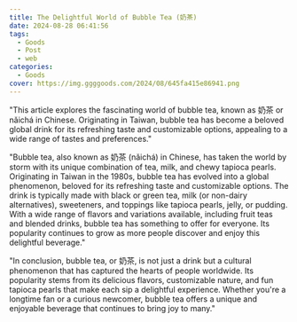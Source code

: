 ```yaml
---
title: The Delightful World of Bubble Tea (奶茶)
date: 2024-08-28 06:41:56
tags:
  - Goods
  - Post
  - web
categories:
  - Goods
cover: https://img.ggggoods.com/2024/08/645fa415e86941.png
---
```


"This article explores the fascinating world of bubble tea, known as 奶茶 or nǎichá in Chinese. Originating in Taiwan, bubble tea has become a beloved global drink for its refreshing taste and customizable options, appealing to a wide range of tastes and preferences."

"Bubble tea, also known as 奶茶 (nǎichá) in Chinese, has taken the world by storm with its unique combination of tea, milk, and chewy tapioca pearls. Originating in Taiwan in the 1980s, bubble tea has evolved into a global phenomenon, beloved for its refreshing taste and customizable options. The drink is typically made with black or green tea, milk (or non-dairy alternatives), sweeteners, and toppings like tapioca pearls, jelly, or pudding. With a wide range of flavors and variations available, including fruit teas and blended drinks, bubble tea has something to offer for everyone. Its popularity continues to grow as more people discover and enjoy this delightful beverage."

"In conclusion, bubble tea, or 奶茶, is not just a drink but a cultural phenomenon that has captured the hearts of people worldwide. Its popularity stems from its delicious flavors, customizable nature, and fun tapioca pearls that make each sip a delightful experience. Whether you're a longtime fan or a curious newcomer, bubble tea offers a unique and enjoyable beverage that continues to bring joy to many."
